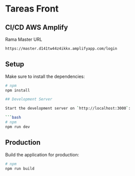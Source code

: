 # Tareas Front

## CI/CD AWS Amplify

Rama Master 
URL 
```bash
https://master.d141tw44z4ikkx.amplifyapp.com/login
```

## Setup

Make sure to install the dependencies:

```bash
# npm
npm install

## Development Server

Start the development server on `http://localhost:3000`:

```bash
# npm
npm run dev

```

## Production

Build the application for production:

```bash
# npm
npm run build


